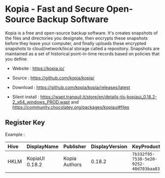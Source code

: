 # Kopia - Fast and Secure Open-Source Backup Software

Kopia is a free and open-source backup software.
It's creates snapshots of the files and directories you designate, then encrypts these snapshots before they leave your computer, and finally uploads these encrypted snapshots to cloud/network/local storage called a repository.
Snapshots are maintained as a set of historical point-in-time records based on policies that you define.

* Website : https://kopia.io/
* Source : https://github.com/kopia/kopia/

* Download : https://github.com/kopia/kopia/releases/latest
* Silent install : https://wapt.tranquil.it/store/en/details-tis-kopiaui_0.18.2-2_x64_windows_PROD.wapt and https://community.chocolatey.org/packages/kopiaui#files


## Register Key

Example :

 | Hive | DisplayName | Publisher | DisplayVersion | KeyProduct | UninstallExe |
 |:---- |:----------- |:--------- |:-------------- |:---------- |:------------ |
 | HKLM | KopiaUI 0.18.2 | Kopia Authors | 0.18.2 | `7b332f95-7538-5e20-9252-40d703baa034` | `"C:\Program Files\KopiaUI\Uninstall KopiaUI.exe" /allusers` |
